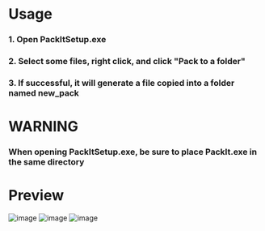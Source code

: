 # Usage

### 1. Open PackItSetup.exe

### 2. Select some files, right click, and click "Pack to a folder"

### 3. If successful, it will generate a file copied into a folder named new_pack

# WARNING

### When opening PackItSetup.exe, be sure to place PackIt.exe in the same directory

# Preview
![image](https://github.com/user-attachments/assets/4284060a-5dd5-4aac-b7b8-24395a64ea39)
![image](https://github.com/user-attachments/assets/3572c625-5c3b-4f16-8546-4ebf24983256)
![image](https://github.com/user-attachments/assets/ac6f2e10-820c-46cd-abc9-751b1171dda7)
